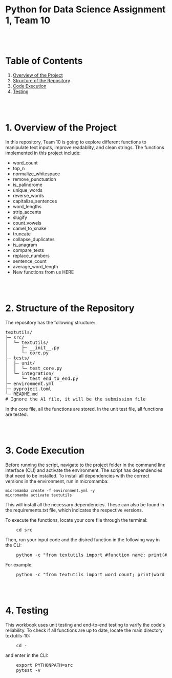 # Python for Data Science Assignment 1, Team 10

<br><br>

# Table of Contents
1. [Overview of the Project](#1.-overview-of-the-project)
2. [Structure of the Repository](#2.-structure-of-the-repository)
3. [Code Execution](#3.-code-execution)
4. [Testing](#4.-testing)

<br><br>

# 1. Overview of the Project

In this repository, Team 10 is going to explore different functions to manipulate text inputs, improve readablity, and clean strings. The functions implemented in this project include:

- word_count
- top_n
- normalize_whitespace
- remove_punctuation
- is_palindrome
- unique_words
- reverse_words
- capitalize_sentences
- word_lengths
- strip_accents
- slugify
- count_vowels
- camel_to_snake
- truncate
- collapse_duplicates
- is_anagram
- compare_texts
- replace_numbers
- sentence_count
- average_word_length
- New functions from us HERE

<br><br>

# 2. Structure of the Repository
The repository has the following structure:<br>

<pre>
textutils/
├─ src/
│  └─ textutils/
│     ├─ __init__.py
│     └─ core.py
├─ tests/
│  ├─ unit/
│  │  └─ test_core.py
│  └─ integration/
│     └─ test_end_to_end.py
├─ environment.yml
├─ pyproject.toml
└─ README.md
# Ignore the A1 file, it will be the submission file 
</pre>



In the core file, all the functions are stored. In the unit test file, all functions are tested. 

<br><br>

# 3. Code Execution
Before running the script, navigate to the project folder in the command line interface (CLI) and activate the environment. The script has dependencies that need to be installed. 
To install all dependencies with the correct versions in the environment, run in micromamba:<br>

    micromamba create -f environment.yml -y
    micromamba activate textutils

This will install all the necessary dependencies. These can also be found in the requirements.txt file, which indicates the respective versions.

To execute the functions, locate your core file through the terminal:
<pre>
    cd src
</pre>

Then, run your input code and the disired function in the following way in the CLI:
<pre>
    python -c "from textutils import #function_name; print(#function_nam('#input'))"
</pre>
For example:
<pre>
    python -c "from textutils import word_count; print(word_count('Hello, hello world!'))"
</pre>


<br><br>

# 4. Testing

This workbook uses unit testing and end-to-end testing to varify the code's reliability. To check if all functions are up to date, locate the main directory textutils-10:

<pre>
    cd -
</pre>



and enter in the CLI:
<pre>
    export PYTHONPATH=src
    pytest -v
</pre>
